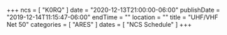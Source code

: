 +++
ncs = [ "K0RQ" ]
date = "2020-12-13T21:00:00-06:00"
publishDate = "2019-12-14T11:15:47-06:00"
endTime = ""
location = ""
title = "UHF/VHF Net 50"
categories = [ "ARES" ]
dates = [ "NCS Schedule" ]
+++
